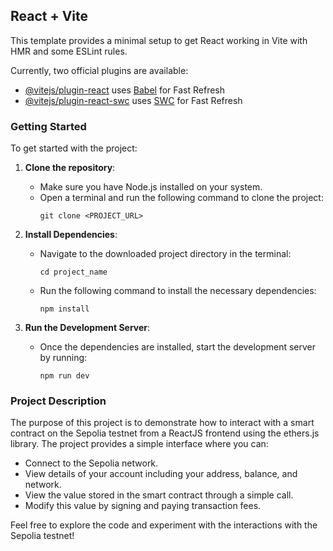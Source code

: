 ## React + Vite

This template provides a minimal setup to get React working in Vite with HMR and some ESLint rules.

Currently, two official plugins are available:

- [@vitejs/plugin-react](https://github.com/vitejs/vite-plugin-react/blob/main/packages/plugin-react/README.md) uses [Babel](https://babeljs.io/) for Fast Refresh
- [@vitejs/plugin-react-swc](https://github.com/vitejs/vite-plugin-react-swc) uses [SWC](https://swc.rs/) for Fast Refresh

### Getting Started

To get started with the project:

1. **Clone the repository**:
   - Make sure you have Node.js installed on your system.
   - Open a terminal and run the following command to clone the project:
     ```
     git clone <PROJECT_URL>
     ```

2. **Install Dependencies**:
   - Navigate to the downloaded project directory in the terminal:
     ```
     cd project_name
     ```
   - Run the following command to install the necessary dependencies:
     ```
     npm install
     ```

3. **Run the Development Server**:
   - Once the dependencies are installed, start the development server by running:
     ```
     npm run dev
     ```

### Project Description

The purpose of this project is to demonstrate how to interact with a smart contract on the Sepolia testnet from a ReactJS frontend using the ethers.js library. The project provides a simple interface where you can:

- Connect to the Sepolia network.
- View details of your account including your address, balance, and network.
- View the value stored in the smart contract through a simple call.
- Modify this value by signing and paying transaction fees.

Feel free to explore the code and experiment with the interactions with the Sepolia testnet!
